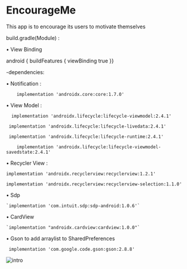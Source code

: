 # EncourageMe


This app is to encourage its users to motivate themselves


build.gradle(Module) :


• View Binding

   android {
   buildFeatures {
    viewBinding true
     }}


 -dependencies:
 
 
• Notification :


`    implementation 'androidx.core:core:1.7.0'`


• View Model :


  `  implementation 'androidx.lifecycle:lifecycle-viewmodel:2.4.1'`
    
    
   ` implementation 'androidx.lifecycle:lifecycle-livedata:2.4.1'`
    
    
   ` implementation 'androidx.lifecycle:lifecycle-runtime:2.4.1'`
    
    
`    implementation 'androidx.lifecycle:lifecycle-viewmodel-savedstate:2.4.1'`
 
 
• Recycler View :
 
 
 `implementation 'androidx.recyclerview:recyclerview:1.2.1'`
    
    
 `implementation 'androidx.recyclerview:recyclerview-selection:1.1.0'`
 
 
• Sdp


    `implementation 'com.intuit.sdp:sdp-android:1.0.6'`



• CardView


    `implementation "androidx.cardview:cardview:1.0.0"`
    
    
• Gson to add arraylist to SharedPreferences


   ` implementation 'com.google.code.gson:gson:2.8.8'`    
   
   
   ![intro](https://user-images.githubusercontent.com/99625111/155857673-cded36d7-3c64-4235-bbdd-46ea4793d7a6.jpg)
